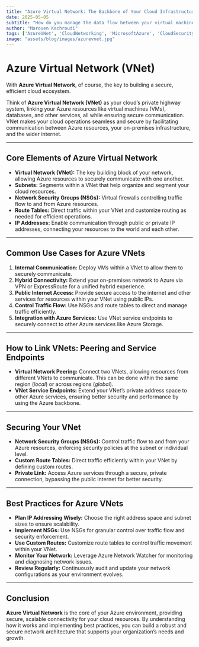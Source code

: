 ```yaml
---
title: "Azure Virtual Network: The Backbone of Your Cloud Infrastructure"
date: 2025-05-05
subtitle: "How do you manage the data flow between your virtual machines, databases, and services in Azure?"
author: "Marouen Kachroudi"
tags: ['AzureVNet', 'CloudNetworking', 'MicrosoftAzure', 'CloudSecurity', 'AZ104']
image: "assets/blog/images/azurevnet.jpg"
---
```


# Azure Virtual Network (VNet)

With **Azure Virtual Network**, of course, the key to building a secure, efficient cloud ecosystem.

Think of **Azure Virtual Network (VNet)** as your cloud’s private highway system, linking your Azure resources like virtual machines (VMs), databases, and other services, all while ensuring secure communication. VNet makes your cloud operations seamless and secure by facilitating communication between Azure resources, your on-premises infrastructure, and the wider internet.

---

## Core Elements of Azure Virtual Network
- **Virtual Network (VNet):** The key building block of your network, allowing Azure resources to securely communicate with one another.  
- **Subnets:** Segments within a VNet that help organize and segment your cloud resources.  
- **Network Security Groups (NSGs):** Virtual firewalls controlling traffic flow to and from Azure resources.  
- **Route Tables:** Direct traffic within your VNet and customize routing as needed for efficient operations.  
- **IP Addresses:** Enable communication through public or private IP addresses, connecting your resources to the world and each other.  

---

## Common Use Cases for Azure VNets
1. **Internal Communication:** Deploy VMs within a VNet to allow them to securely communicate.  
2. **Hybrid Connectivity:** Extend your on-premises network to Azure via VPN or ExpressRoute for a unified hybrid experience.  
3. **Public Internet Access:** Provide secure access to the internet and other services for resources within your VNet using public IPs.  
4. **Control Traffic Flow:** Use NSGs and route tables to direct and manage traffic efficiently.  
5. **Integration with Azure Services:** Use VNet service endpoints to securely connect to other Azure services like Azure Storage.  

---

## How to Link VNets: Peering and Service Endpoints
- **Virtual Network Peering:** Connect two VNets, allowing resources from different VNets to communicate. This can be done within the same region (*local*) or across regions (*global*).  
- **VNet Service Endpoints:** Extend your VNet’s private address space to other Azure services, ensuring better security and performance by using the Azure backbone.  

---

## Securing Your VNet
- **Network Security Groups (NSGs):** Control traffic flow to and from your Azure resources, enforcing security policies at the subnet or individual level.  
- **Custom Route Tables:** Direct traffic efficiently within your VNet by defining custom routes.  
- **Private Link:** Access Azure services through a secure, private connection, bypassing the public internet for better security.  

---

## Best Practices for Azure VNets
- **Plan IP Addressing Wisely:** Choose the right address space and subnet sizes to ensure scalability.  
- **Implement NSGs:** Use NSGs for granular control over traffic flow and security enforcement.  
- **Use Custom Routes:** Customize route tables to control traffic movement within your VNet.  
- **Monitor Your Network:** Leverage Azure Network Watcher for monitoring and diagnosing network issues.  
- **Review Regularly:** Continuously audit and update your network configurations as your environment evolves.  

---

## Conclusion
**Azure Virtual Network** is the core of your Azure environment, providing secure, scalable connectivity for your cloud resources. By understanding how it works and implementing best practices, you can build a robust and secure network architecture that supports your organization’s needs and growth.
